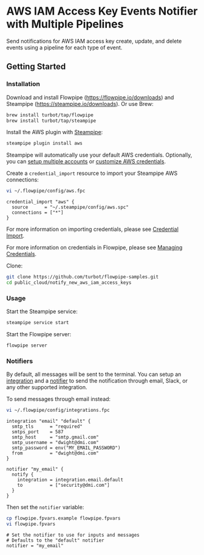 # AWS IAM Access Key Events Notifier with Multiple Pipelines

Send notifications for AWS IAM access key create, update, and delete events using a pipeline for each type of event.

## Getting Started

### Installation

Download and install Flowpipe (https://flowpipe.io/downloads) and Steampipe (https://steampipe.io/downloads). Or use Brew:

```sh
brew install turbot/tap/flowpipe
brew install turbot/tap/steampipe
```

Install the AWS plugin with [Steampipe](https://steampipe.io):

```sh
steampipe plugin install aws
```

Steampipe will automatically use your default AWS credentials. Optionally, you can [setup multiple accounts](https://hub.steampipe.io/plugins/turbot/aws#multi-account-connections) or [customize AWS credentials](https://hub.steampipe.io/plugins/turbot/aws#configuring-aws-credentials).

Create a `credential_import` resource to import your Steampipe AWS connections:

```sh
vi ~/.flowpipe/config/aws.fpc
```

```hcl
credential_import "aws" {
  source      = "~/.steampipe/config/aws.spc"
  connections = ["*"]
}
```

For more information on importing credentials, please see [Credential Import](https://flowpipe.io/docs/reference/config-files/credential_import).

For more information on credentials in Flowpipe, please see [Managing Credentials](https://flowpipe.io/docs/run/credentials).

Clone:

```sh
git clone https://github.com/turbot/flowpipe-samples.git
cd public_cloud/notify_new_aws_iam_access_keys
```

### Usage

Start the Steampipe service:

```sh
steampipe service start
```

Start the Flowpipe server:

```sh
flowpipe server
```

### Notifiers

By default, all messages will be sent to the terminal. You can setup an [integration](https://flowpipe.io/docs/reference/config-files/integration) and a [notifier](https://flowpipe.io/docs/reference/config-files/notifier) to send the notification through email, Slack, or any other supported integration.

To send messages through email instead:

```sh
vi ~/.flowpipe/config/integrations.fpc
```

```hcl
integration "email" "default" {
  smtp_tls      = "required"
  smtps_port    = 587
  smtp_host     = "smtp.gmail.com"
  smtp_username = "dwight@dmi.com"
  smtp_password = env("MY_EMAIL_PASSWORD")
  from          = "dwight@dmi.com"
}

notifier "my_email" {
  notify {
    integration = integration.email.default
    to          = ["security@dmi.com"]
  }
}
```

Then set the `notifier` variable:

```sh
cp flowpipe.fpvars.example flowpipe.fpvars
vi flowpipe.fpvars
```

```hcl
# Set the notifier to use for inputs and messages
# Defaults to the "default" notifier
notifier = "my_email"
```
